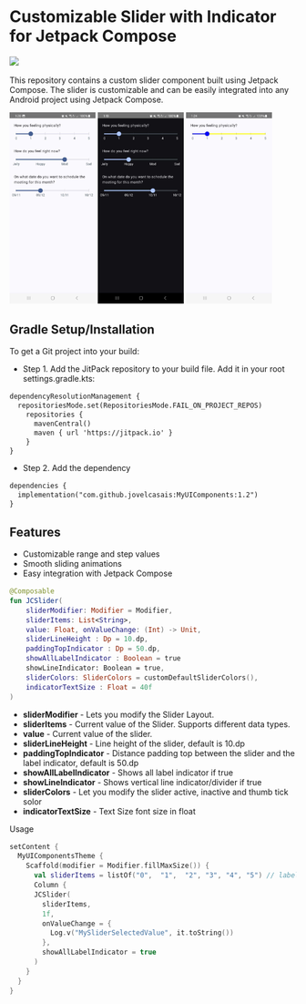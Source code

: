 # Customizable Slider with Indicator for Jetpack Compose

[![](https://jitpack.io/v/jovelcasais/MyUIComponents.svg)](https://jitpack.io/#jovelcasais/MyUIComponents)

This repository contains a custom slider component built using Jetpack Compose. The slider is customizable and can be easily integrated into any Android project using Jetpack Compose.

 <img src="./Screenshots/s1.jpg" width="30%"/> <img src="./Screenshots/s2.jpg" width="30%"/> <img src="./Screenshots/s3.jpg" width="30%"/>  


## Gradle Setup/Installation

To get a Git project into your build:


* Step 1. Add the JitPack repository to your build file. Add it in your root settings.gradle.kts:


```
dependencyResolutionManagement {
  repositoriesMode.set(RepositoriesMode.FAIL_ON_PROJECT_REPOS)
    repositories {
      mavenCentral()
      maven { url 'https://jitpack.io' }
    }
}
```


* Step 2. Add the dependency

```
dependencies {
  implementation("com.github.jovelcasais:MyUIComponents:1.2")
}
```


## Features

- Customizable range and step values
- Smooth sliding animations
- Easy integration with Jetpack Compose

```kotlin
@Composable
fun JCSlider(
    sliderModifier: Modifier = Modifier,
    sliderItems: List<String>, 
    value: Float, onValueChange: (Int) -> Unit, 
    sliderLineHeight : Dp = 10.dp,
    paddingTopIndicator : Dp = 50.dp, 
    showAllLabelIndicator : Boolean = true
    showLineIndicator: Boolean = true,
    sliderColors: SliderColors = customDefaultSliderColors(),
    indicatorTextSize : Float = 40f
) 
```


* **sliderModifier** - Lets you modify the Slider Layout.
* **sliderItems** - Current value of the Slider. Supports different data types.
* **value** - Current value of the slider.
* **sliderLineHeight** - Line height of the slider, default is 10.dp
* **paddingTopIndicator** - Distance padding top between the slider and the label indicator, default is 50.dp
* **showAllLabelIndicator** - Shows all label indicator if true
* **showLineIndicator** - Shows vertical line indicator/divider if true
* **sliderColors** - Let you modify the slider active, inactive and thumb tick solor
* **indicatorTextSize** - Text Size font size in float


Usage

```kotlin
setContent {
  MyUIComponentsTheme {
    Scaffold(modifier = Modifier.fillMaxSize()) {
      val sliderItems = listOf("0",  "1",  "2", "3", "4", "5") // label indicator below slider
      Column {
      JCSlider(
        sliderItems, 
        1f, 
        onValueChange = {
          Log.v("MySliderSelectedValue", it.toString())
        }, 
        showAllLabelIndicator = true
      ) 
    }
  }
}

```
